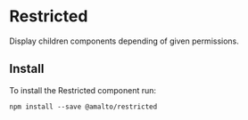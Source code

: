# Restricted

Display children components depending of given permissions.

## Install

To install the Restricted component run:

```terminal
npm install --save @amalto/restricted
```

